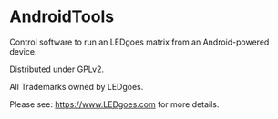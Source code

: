 AndroidTools
============

Control software to run an LEDgoes matrix from an Android-powered device.

Distributed under GPLv2. 

All Trademarks owned by LEDgoes. 

Please see: https://www.LEDgoes.com for more details. 
